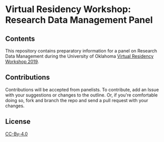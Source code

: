 # Virtual Residency Workshop: Research Data Management Panel

## Contents
This repository contains preparatory information for a panel on Research Data Management during the University of Oklahoma [Virtual Residency Workshop 2019](http://www.oscer.ou.edu/virtualresidency2019.php).

## Contributions
Contributions will be accepted from panelists. To contribute, add an Issue with your suggestions or changes to the outline. Or, if you're comfortable doing so, fork and branch the repo and send a pull request with your changes.

## License
[CC-By-4.0](https://creativecommons.org/licenses/by/4.0)
